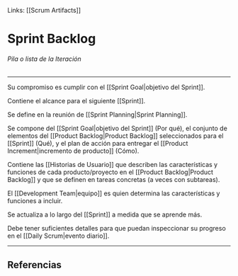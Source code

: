 Links: [[Scrum Artifacts]]

# Sprint Backlog
###### Pila o lista de la Iteración
---

Su compromiso es cumplir con el [[Sprint Goal|objetivo del Sprint]].

Contiene el alcance para el siguiente [[Sprint]].

Se define en la reunión de [[Sprint Planning|Sprint Planning]].

Se compone del [[Sprint Goal|objetivo del Sprint]] (Por qué), el conjunto de elementos del [[Product Backlog|Product Backlog]] seleccionados para el [[Sprint]] (Qué), y el plan de acción para entregar el [[Product Increment|incremento de producto]] (Cómo).

Contiene las [[Historias de Usuario]] que describen las características y funciones de cada producto/proyecto en el [[Product Backlog|Product Backlog]] y que se definen en tareas concretas (a veces con subtareas).

El [[Development Team|equipo]] es quien determina las características y funciones a incluir.

Se actualiza a lo largo del [[Sprint]] a medida que se aprende más.

Debe tener suficientes detalles para que puedan inspeccionar su progreso en el [[Daily Scrum|evento diario]].

---

## Referencias